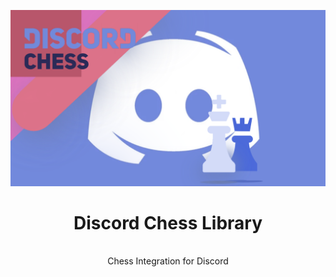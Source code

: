 ![logo](.github/logo.png)

<h1 align="center" style="position: relative;">
<strong>Discord Chess Library</strong>
</h1>
<br>
<div align="center" style="position: relative;">
Chess Integration for Discord
</div>

